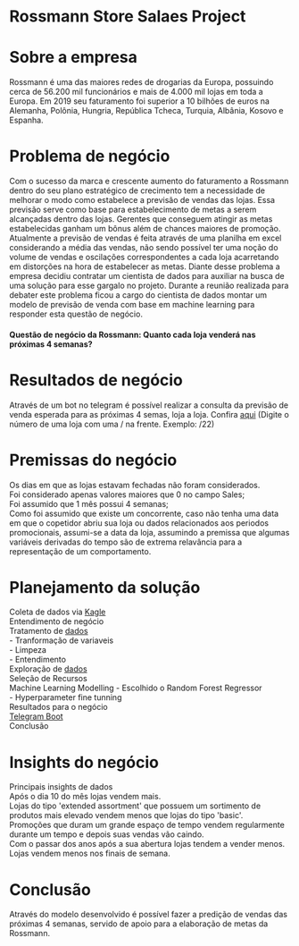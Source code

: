 # Rossmann Store Salaes Project
# Sobre a empresa
Rossmann é uma das maiores redes de drogarias da Europa, possuindo cerca de 56.200 mil funcionários e mais de 4.000 mil lojas em toda a Europa. Em 2019 seu faturamento foi superior a 10 bilhões de euros na Alemanha, Polônia, Hungria, República Tcheca, Turquia, Albânia, Kosovo e Espanha. 

# Problema de negócio
Com o sucesso da marca e crescente aumento do faturamento a Rossmann dentro do seu plano estratégico de crecimento tem a necessidade de melhorar o modo como estabelece a previsão de vendas das lojas. Essa previsão serve como base para estabelecimento de metas a serem alcançadas dentro das lojas. Gerentes que conseguem atingir as metas estabelecidas ganham um bônus além de chances maiores de promoção. Atualmente a previsão de vendas é feita através de uma planilha em excel considerando a média das vendas, não sendo possível ter uma noção do volume de vendas e oscilações correspondentes a cada loja acarretando em distorções na hora de estabelecer as metas. Diante desse problema a empresa decidiu contratar um cientista de dados para auxiliar na busca de uma solução para esse gargalo no projeto. Durante a reunião realizada para debater este problema ficou a cargo do cientista de dados montar um modelo de previsão de venda com base em machine learning para responder esta questão de negócio.
#### Questão de negócio da Rossmann: Quanto cada loja venderá nas próximas 4 semanas?

# Resultados de negócio
Através de um bot no telegram é possível realizar a consulta da previsão de venda esperada para as próximas 4 semas, loja a loja.
Confira [aqui](https://t.me/Butlerbob_bot)
(Digite o número de uma loja com uma / na frente. Exemplo: /22)

# Premissas do negócio
Os dias em que as lojas estavam fechadas não foram considerados.
<br /> Foi considerado apenas valores maiores que 0 no campo Sales;
<br /> Foi assumido que 1 mês possui 4 semanas;
<br /> Como foi assumido que existe um concorrente, caso não tenha uma data em que o copetidor abriu sua loja ou dados relacionados aos periodos promocionais, assumi-se a data da loja, assumindo a premissa que algumas variáveis derivadas do tempo são de extrema relavância para a representação de um comportamento.

# Planejamento da solução
Coleta de dados via [Kagle](https://www.kaggle.com/c/rossmann-store-sales)
<br /> Entendimento de negócio
<br />Tratamento de [dados](https://github.com/obregonrodrigo/Rossmann-store-sales-project/tree/main/notebooks)
<br /> - Tranformação de variaveis
<br /> - Limpeza
<br /> - Entendimento
<br />Exploração de [dados](https://github.com/obregonrodrigo/Rossmann-store-sales-project/tree/main/notebooks)
<br />Seleção de Recursos
<br />Machine Learning Modelling - Escolhido o Random Forest Regressor
<br /> - Hyperparameter fine tunning 
<br />Resultados para o negócio
<br />[Telegram Boot](https://t.me/Butlerbob_bot)
<br />Conclusão

# Insights do negócio
Principais insights de dados
<br />Após o dia 10 do mês lojas vendem mais.
<br />Lojas do tipo 'extended assortment' que possuem um sortimento de produtos mais elevado vendem menos que lojas do tipo 'basic'.
<br />Promoções que duram um grande espaço de tempo vendem regularmente durante um tempo e depois suas vendas vão caindo.
<br />Com o passar dos anos após a sua abertura lojas tendem a vender menos.
<br />Lojas vendem menos nos finais de semana.

# Conclusão
Através do modelo desenvolvido é possível fazer a predição de vendas das próximas 4 semanas, servido de apoio para a elaboração de metas da Rossmann.
